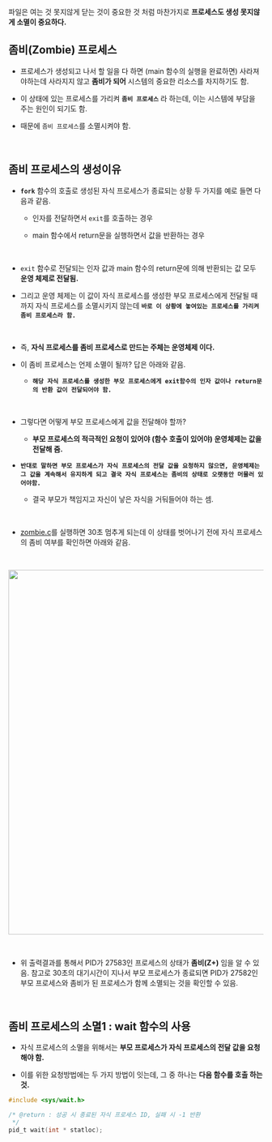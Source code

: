 파일은 여는 것 못지않게 닫는 것이 중요한 것 처럼 마찬가지로 **프로세스도 생성 못지않게 소멸이 중요하다.** <br>

## 좀비(Zombie) 프로세스

* 프로세스가 생성되고 나서 할 일을 다 하면 (main 함수의 실행을 완료하면) 사라져야하는데 사라지지 않고 **좀비가 되어** 시스템의 중요한 리소스를 차지하기도 함.

* 이 상태에 있는 프로세스를 가리켜 **`좀비 프로세스`** 라 하는데, 이는 시스템에 부담을 주는 원인이 되기도 함.

* 때문에 `좀비 프로세스`를 소멸시켜야 함. 

<br>

## 좀비 프로세스의 생성이유

* **`fork`** 함수의 호출로 생성된 자식 프로세스가 종료되는 상황 두 가지를 예로 들면 다음과 같음.

  - 인자를 전달하면서 `exit`를 호출하는 경우

  - main 함수에서 return문을 실행하면서 값을 반환하는 경우

<br>

* `exit` 함수로 전달되는 인자 값과 main 함수의 return문에 의해 반환되는 값 모두 **운영 체제로 전달됨.** 

* 그리고 운영 체제는 이 값이 자식 프로세스를 생성한 부모 프로세스에게 전달될 때까지 자식 프로세스를 소멸시키지 않는데 **`바로 이 상황에 놓여있는 프로세스를 가리켜 좀비 프로세스라 함.`**

<br>

* 즉, **자식 프로세스를 좀비 프로세스로 만드는 주체는 운영체제 이다.**

* 이 좀비 프로세스는 언제 소멸이 될까? 답은 아래와 같음.

  - **`해당 자식 프로세스를 생성한 부모 프로세스에게 exit함수의 인자 값이나 return문의 반환 값이 전달되어야 함.`**

<br>

* 그렇다면 어떻게 부모 프로세스에게 값을 전달해야 할까? 

  - **부모 프로세스의 적극적인 요청이 있어야 (함수 호출이 있어야) 운영체제는 값을 전달해 줌.**

* **`반대로 말하면 부모 프로세스가 자식 프로세스의 전달 값을 요청하지 않으면, 운영체제는 그 값을 계속해서 유지하게 되고 결국 자식 프로세스는 좀비의 상태로 오랫동안 머물러 있어야함.`**

  - 결국 부모가 책임지고 자신이 낳은 자식을 거둬들어야 하는 셈.

<br>

* [zombie.c](https://github.com/taejin-seong/TCP-IP-Programming-Study-Note/blob/master/10.%EB%A9%80%ED%8B%B0%ED%94%84%EB%A1%9C%EC%84%B8%EC%8A%A4%20%EA%B8%B0%EB%B0%98%EC%9D%98%20%EC%84%9C%EB%B2%84%EA%B5%AC%ED%98%84/10-2.%ED%94%84%EB%A1%9C%EC%84%B8%EC%8A%A4%20%26%20%EC%A2%80%EB%B9%84(Zombie)%20%ED%94%84%EB%A1%9C%EC%84%B8%EC%8A%A4/zombie.c)를 실행하면 30초 멈추게 되는데 이 상태를 벗어나기 전에 자식 프로세스의 좀비 여부를 확인하면 아래와 같음.
<br>

<p align="center">
 <img src="https://user-images.githubusercontent.com/70312248/173108565-1fe13bca-5141-4b86-98d1-aa8e58255a5d.PNG" width="1920" height="720"/>  
</p>

<br>

* 위 출력결과를 통해서 PID가 27583인 프로세스의 상태가 **좀비(Z+)** 임을 알 수 있음. 참고로 30초의 대기시간이 지나서 부모 프로세스가 종료되면 PID가 27582인 부모 프로세스와 좀비가 된 프로세스가 함께 소멸되는 것을 확인할 수 있음.


<br>

## 좀비 프로세스의 소멸1 : wait 함수의 사용

* 자식 프로세스의 소멸을 위해서는 **부모 프로세스가 자식 프로세스의 전달 값을 요청해야 함.**

* 이를 위한 요청방법에는 두 가지 방법이 잇는데, 그 중 하나는 **다음 함수를 호출 하는 것.**

```C
#include <sys/wait.h>

/* @return : 성공 시 종료된 자식 프로세스 ID, 실패 시 -1 반환
 */
pid_t wait(int * statloc);
```

